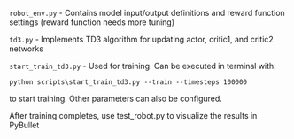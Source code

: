 `robot_env.py` - Contains model input/output definitions and reward function settings (reward function needs more tuning)

`td3.py` - Implements TD3 algorithm for updating actor, critic1, and critic2 networks

`start_train_td3.py` - Used for training. Can be executed in terminal with:

```
python scripts\start_train_td3.py --train --timesteps 100000
```

to start training. Other parameters can also be configured.

After training completes, use test_robot.py to visualize the results in PyBullet